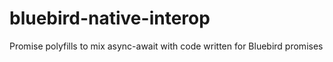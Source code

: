# bluebird-native-interop
Promise polyfills to mix async-await with code written for Bluebird promises
